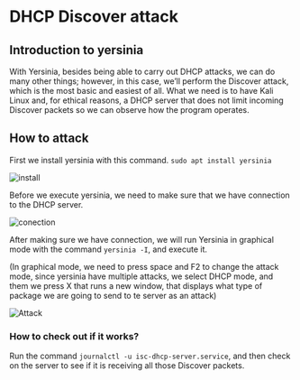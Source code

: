 # DHCP Discover attack

## Introduction to yersinia

With Yersinia, besides being able to carry out DHCP attacks, we can do many other things; however, in this case, we’ll perform the Discover attack, which is the most basic and easiest of all.
What we need is to have Kali Linux and, for ethical reasons, a DHCP server that does not limit incoming Discover packets so we can observe how the program operates.

## How to attack

First we install yersinia with this command.
```sudo apt install yersinia```

![install](/img/install.png)

Before we execute yersinia, we need to make sure that we have connection to the DHCP server.

![conection](/img/connect.png)

After making sure we have connection, we will run Yersinia in graphical mode with the command ```yersinia -I```, and execute it.

(In graphical mode, we need to press space and F2 to change the attack mode, since yersinia have multiple attacks, we select DHCP mode, and them we press X that runs a new window, that displays what type of package we are going to send to te server as an attack)

![Attack](/img/attack.png)

### How to check out if it works?
Run the command ```journalctl -u isc-dhcp-server.service```, and then check on the server to see if it is receiving all those Discover packets.
